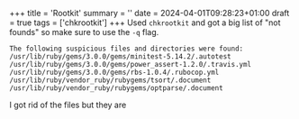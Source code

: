 +++
title = 'Rootkit'
summary = ''
date = 2024-04-01T09:28:23+01:00
draft = true
tags = ['chkrootkit']
+++
Used `chkrootkit` and got a big list of "not founds" so make sure to use the `-q` flag.
```
The following suspicious files and directories were found:
/usr/lib/ruby/gems/3.0.0/gems/minitest-5.14.2/.autotest
/usr/lib/ruby/gems/3.0.0/gems/power_assert-1.2.0/.travis.yml
/usr/lib/ruby/gems/3.0.0/gems/rbs-1.0.4/.rubocop.yml
/usr/lib/ruby/vendor_ruby/rubygems/tsort/.document
/usr/lib/ruby/vendor_ruby/rubygems/optparse/.document
```

I got rid of the files but they are
